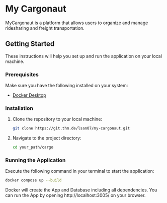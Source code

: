 # My Cargonaut

MyCargonaut is a platform that allows users to organize and manage ridesharing and freight transportation.

## Getting Started

These instructions will help you set up and run the application on your local machine.

### Prerequisites

Make sure you have the following installed on your system:

- [Docker Desktop](https://www.docker.com/products/docker-desktop/) 

### Installation

1. Clone the repository to your local machine:

    ```bash
    git clone https://git.thm.de/lsan07/my-cargonaut.git
    ```

2. Navigate to the project directory:

    ```bash
    cd your_path/cargo
    ```

### Running the Application

Execute the following command in your terminal to start the application:

```bash
docker compose up --build
```
Docker will create the App and Database including all dependencies.
You can run the App by opening http://localhost:3005/ on your browser.
